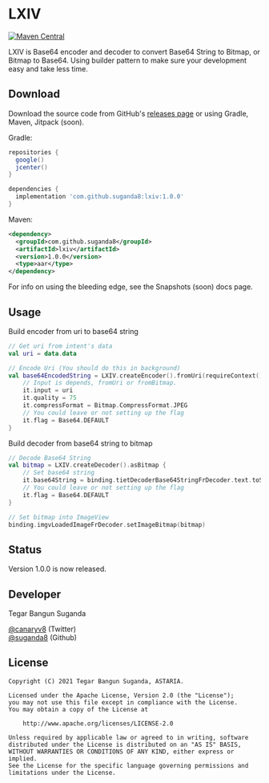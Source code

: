 LXIV
====

[![Maven Central](https://maven-badges.herokuapp.com/maven-central/com.github.suganda8/lxiv/badge.svg)](https://maven-badges.herokuapp.com/maven-central/com.github.suganda8/lxiv)

LXIV is Base64 encoder and decoder to convert Base64 String to Bitmap, or Bitmap to Base64. Using builder pattern to make sure your development easy and take less time.

<!--![](static/lxvi_logo.png)-->

Download
--------
Download the source code from GitHub's [releases page][1] or using Gradle, Maven, Jitpack (soon).

Gradle:

```gradle
repositories {
  google()
  jcenter()
}

dependencies {
  implementation 'com.github.suganda8:lxiv:1.0.0'
}
```

Maven:

```xml
<dependency>
  <groupId>com.github.suganda8</groupId>
  <artifactId>lxiv</artifactId>
  <version>1.0.0</version>
  <type>aar</type>
</dependency>
```

For info on using the bleeding edge, see the Snapshots (soon) docs page.

Usage
-----

Build encoder from uri to base64 string

```kotlin
// Get uri from intent's data
val uri = data.data

// Encode Uri (You should do this in background)
val base64EncodedString = LXIV.createEncoder().fromUri(requireContext()) {
    // Input is depends, fromUri or fromBitmap.
    it.input = uri
    it.quality = 75
    it.compressFormat = Bitmap.CompressFormat.JPEG
    // You could leave or not setting up the flag
    it.flag = Base64.DEFAULT
}
```

Build decoder from base64 string to bitmap

```kotlin
// Decode Base64 String
val bitmap = LXIV.createDecoder().asBitmap {
    // Set base64 string
    it.base64String = binding.tietDecoderBase64StringFrDecoder.text.toString()
    // You could leave or not setting up the flag
    it.flag = Base64.DEFAULT
}

// Set bitmap into ImageView
binding.imgvLoadedImageFrDecoder.setImageBitmap(bitmap)
```

Status
------
Version 1.0.0 is now released.

Developer
------
Tegar Bangun Suganda

[@canaryv8][3] (Twitter)\
[@suganda8][4] (Github)

License
-------
    Copyright (C) 2021 Tegar Bangun Suganda, ASTARIA.

    Licensed under the Apache License, Version 2.0 (the "License");
    you may not use this file except in compliance with the License.
    You may obtain a copy of the License at

        http://www.apache.org/licenses/LICENSE-2.0

    Unless required by applicable law or agreed to in writing, software
    distributed under the License is distributed on an "AS IS" BASIS,
    WITHOUT WARRANTIES OR CONDITIONS OF ANY KIND, either express or implied.
    See the License for the specific language governing permissions and
    limitations under the License.

[1]: https://github.com/suganda8/LXIV/releases
[2]: https://github.com/suganda8/LXIV/blob/main/LICENSE
[3]: https://twitter.com/canaryv8
[4]: https://github.com/suganda8

